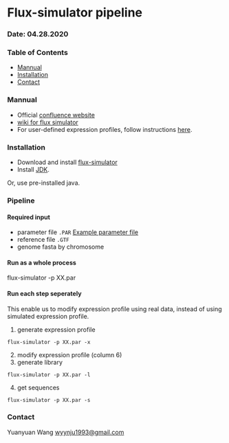 # Flux-simulator pipeline
### Date: 04.28.2020


### Table of Contents
- [Mannual](#Mannual)
- [Installation](#Installation)
- [Contact](#Contact)


### Mannual
- Official [confluence website](http://confluence.sammeth.net/display/SIM/Home)
- [wiki for flux simulator](http://fluxcapacitor.wikidot.com/simulator)
- For user-defined expression profiles, follow instructions [here](http://confluence.sammeth.net/display/SIM/flux+simulator+.pro+file).


### Installation
- Download and install [flux-simulator](http://confluence.sammeth.net/display/SIM/2+-+Download)
- Install [JDK](http://www.oracle.com/technetwork/java/javase/downloads/jdk8-downloads-2133151.html).

Or, use pre-installed java.



### Pipeline
#### Required input
- parameter file `.PAR`
  [Example parameter file](paraFiles/example_unmodified.PAR)
- reference file `.GTF`
- genome fasta by chromosome


#### Run as a whole process 
flux-simulator -p XX.par


#### Run each step seperately
This enable us to modify expression profile using real data, instead of using simulated expression profile.

1. generate expression profile
```
flux-simulator -p XX.par -x
```
2. modify expression profile (column 6)
3. generate library
```
flux-simulator -p XX.par -l
```
4. get sequences
```
flux-simulator -p XX.par -s
```


### Contact
Yuanyuan Wang <wyynju1993@gmail.com>

